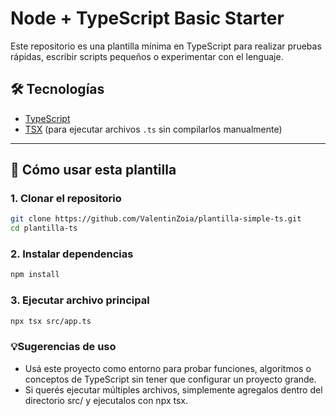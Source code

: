 # Node + TypeScript Basic Starter


Este repositorio es una plantilla mínima en TypeScript para realizar pruebas rápidas, escribir scripts pequeños o experimentar con el lenguaje.

## 🛠️ Tecnologías

- [TypeScript](https://www.typescriptlang.org/)
- [TSX](https://github.com/esbuild-kit/tsx) (para ejecutar archivos `.ts` sin compilarlos manualmente)

---

## 🚀 Cómo usar esta plantilla

### 1. Clonar el repositorio
```bash
git clone https://github.com/ValentinZoia/plantilla-simple-ts.git
cd plantilla-ts
```


### 2. Instalar dependencias
```bash
npm install
```

### 3. Ejecutar archivo principal
```bash
npx tsx src/app.ts
```

### 💡Sugerencias de uso
- Usá este proyecto como entorno para probar funciones, algoritmos o conceptos de TypeScript sin tener que configurar un proyecto grande.
- Si querés ejecutar múltiples archivos, simplemente agregalos dentro del directorio src/ y ejecutalos con npx tsx.

